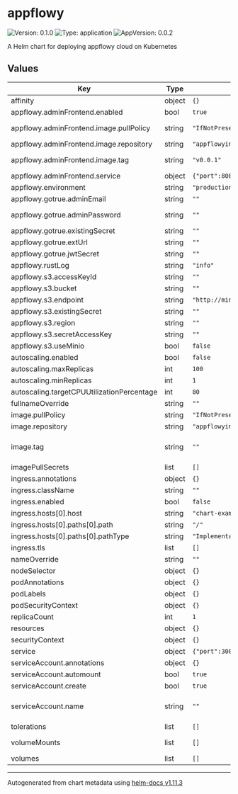 # appflowy

![Version: 0.1.0](https://img.shields.io/badge/Version-0.1.0-informational?style=flat-square) ![Type: application](https://img.shields.io/badge/Type-application-informational?style=flat-square) ![AppVersion: 0.0.2](https://img.shields.io/badge/AppVersion-0.0.2-informational?style=flat-square)

A Helm chart for deploying appflowy cloud on Kubernetes

## Values

| Key | Type | Default | Description |
|-----|------|---------|-------------|
| affinity | object | `{}` |  |
| appflowy.adminFrontend.enabled | bool | `true` | whether or not to deploy the admin frontend |
| appflowy.adminFrontend.image.pullPolicy | string | `"IfNotPresent"` | image pullPolicy for the admin frontend. set to Always if using latest tag |
| appflowy.adminFrontend.image.repository | string | `"appflowyinc/admin_frontend"` | docker repository for the admin frontend |
| appflowy.adminFrontend.image.tag | string | `"v0.0.1"` | image tag to use for the admin frontend container ref: https://hub.docker.com/r/appflowyinc/admin_frontend/tags |
| appflowy.adminFrontend.service | object | `{"port":8000,"targetPort":8000,"type":"ClusterIP"}` | service for the appflowy admin frontend |
| appflowy.environment | string | `"production"` | set environment |
| appflowy.gotrue.adminEmail | string | `""` | set the admin email for gotrue |
| appflowy.gotrue.adminPassword | string | `""` | set the admin password for gotrue - ignored if appflowy.gotrue.existingSecret is not empty |
| appflowy.gotrue.existingSecret | string | `""` | use an existing secret for gotrue info |
| appflowy.gotrue.extUrl | string | `""` | gotrue ext URL |
| appflowy.gotrue.jwtSecret | string | `""` | set the JWT secret for gotrue |
| appflowy.rustLog | string | `"info"` | set the log level for rust |
| appflowy.s3.accessKeyId | string | `""` | the access key ID for your S3 endpoint |
| appflowy.s3.bucket | string | `""` | S3 bucket for appflowy to use |
| appflowy.s3.endpoint | string | `"http://minio:9000"` | your S3 endpoint |
| appflowy.s3.existingSecret | string | `""` | use an existing secret for s3 credentials |
| appflowy.s3.region | string | `""` | region your S3 bucket is in |
| appflowy.s3.secretAccessKey | string | `""` | the secret access key for your S3 endpoint |
| appflowy.s3.useMinio | bool | `false` | whether or not to use minio |
| autoscaling.enabled | bool | `false` |  |
| autoscaling.maxReplicas | int | `100` |  |
| autoscaling.minReplicas | int | `1` |  |
| autoscaling.targetCPUUtilizationPercentage | int | `80` |  |
| fullnameOverride | string | `""` |  |
| image.pullPolicy | string | `"IfNotPresent"` | image pullPolicy, set to Always if using latest tag |
| image.repository | string | `"appflowyinc/appflowy_cloud"` | image repo for the appflowy cloud image |
| image.tag | string | `""` | Overrides the image tag whose default is the chart appVersion. ref: https://hub.docker.com/r/appflowyinc/appflowy_cloud/tags |
| imagePullSecrets | list | `[]` |  |
| ingress.annotations | object | `{}` |  |
| ingress.className | string | `""` |  |
| ingress.enabled | bool | `false` |  |
| ingress.hosts[0].host | string | `"chart-example.local"` |  |
| ingress.hosts[0].paths[0].path | string | `"/"` |  |
| ingress.hosts[0].paths[0].pathType | string | `"ImplementationSpecific"` |  |
| ingress.tls | list | `[]` |  |
| nameOverride | string | `""` |  |
| nodeSelector | object | `{}` |  |
| podAnnotations | object | `{}` |  |
| podLabels | object | `{}` |  |
| podSecurityContext | object | `{}` |  |
| replicaCount | int | `1` |  |
| resources | object | `{}` |  |
| securityContext | object | `{}` |  |
| service | object | `{"port":3000,"targetPort":3000,"type":"ClusterIP"}` | service for appflowy_cloudy |
| serviceAccount.annotations | object | `{}` | Annotations to add to the service account |
| serviceAccount.automount | bool | `true` | Automatically mount a ServiceAccount's API credentials? |
| serviceAccount.create | bool | `true` | Specifies whether a service account should be created |
| serviceAccount.name | string | `""` | The name of the service account to use. If not set and create is true, a name is generated using the fullname template |
| tolerations | list | `[]` |  |
| volumeMounts | list | `[]` | Additional volumeMounts on the output Deployment definition. |
| volumes | list | `[]` | Additional volumes on the output Deployment definition. |

----------------------------------------------
Autogenerated from chart metadata using [helm-docs v1.11.3](https://github.com/norwoodj/helm-docs/releases/v1.11.3)
